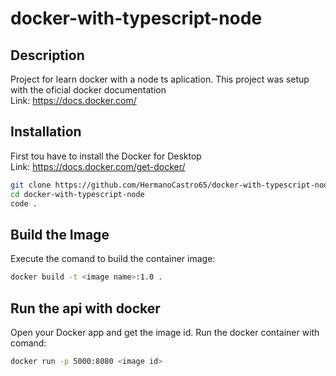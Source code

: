 # docker-with-typescript-node

## Description

Project for learn docker with a node ts aplication. This project was setup with the oficial docker documentation\
Link: https://docs.docker.com/

## Installation

First tou have to install the Docker for Desktop\
Link: https://docs.docker.com/get-docker/

```bash
git clone https://github.com/HermanoCastro65/docker-with-typescript-node.git
cd docker-with-typescript-node
code .
```


## Build the Image 

Execute the comand to build the container image:

```bash
docker build -t <image name>:1.0 .
```

## Run the api with docker

Open your Docker app and get the image id. Run the docker container with comand:

```bash
docker run -p 5000:8080 <image id> 
```
